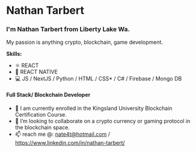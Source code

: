 
# Nathan Tarbert

### I'm Nathan Tarbert from Liberty Lake Wa. 
My passion is anything crypto, blockchain, game development.

**Skills:**
* ⚛ REACT
* 📱 REACT NATIVE
* 💻 JS / NextJS / Python / HTML / CSS* / C# / Firebase / Mongo DB

#### Full Stack/ Blockchain Developer

- 🔭 I am currently enrolled in the Kingsland University Blockchain Certification Course. 
- 👯 I’m looking to collaborate on a crypto currency or gaming protocol in the blockchain space. 
- 📫 reach me @: nate4t@hotmail.com / https://www.linkedin.com/in/nathan-tarbert/






